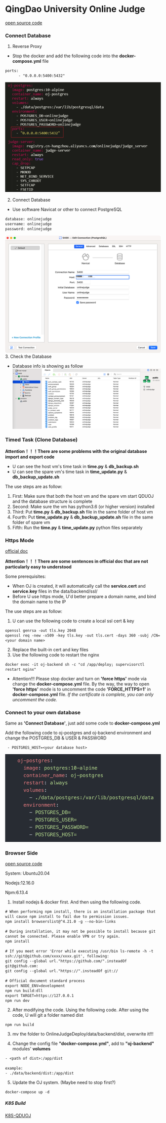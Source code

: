 # QingDao University Online Judge

[open source code](https://github.com/QingdaoU/OnlineJudge)

### Connect Database
1. Reverse Proxy
- Stop the docker and add the following code into the **docker-compose.yml** file

```
ports:
      - "0.0.0.0:5400:5432"
```
![proxy](/assets/images/open-source-code-improvements/qduoj/database-proxy.png)

2. Connect Database
- Use software Navicat or other to connect PostgreSQL

```
database: onlinejudge
username: onlinejudge
password: onlinejudge
```
![database](/assets/images/open-source-code-improvements/qduoj/database-connect.png)
3. Check the Database

- Database info is showing as follow
![info](/assets/images/open-source-code-improvements/qduoj/database-info.png)

### Timed Task (Clone Database)
**Attention！！！There are some problems with the original database import and export code**
- U can see the host vm's time task in **time.py** & **db_backup.sh**
- U can see the spare vm's time task in **time_update.py** & **db_backup_update.sh**

The use steps are as follow:
1. First: Make sure that both the host vm and the spare vm start QDUOJ and the database structure is complete
2. Second: Make sure the vm has python3.6 (or higher version) installed
3. Third: Put **time.py** & **db_backup.sh** file in the same folder of host vm
4. Fourth: Put **time_update.py** & **db_backup_update.sh** file in the same folder of spare vm
5. Fifth: Run the **time.py** & **time_update.py** python files separately

### Https Mode
[official doc](http://opensource.qduoj.com/)

**Attention！！！There are some sentences in official doc that are not particularly easy to understood**

Some prerequisites:
- When OJ is created, it will automatically call the **service.cert** and **service.key** files in the data/backend/ssl/
- Before U use https mode, U'd better prepare a domain name, and bind the domain name to the IP

The use steps are as follow:
1. U can use the following code to create a local ssl cert & key

```
openssl genrsa -out tls.key 2048
openssl req -new -x509 -key tls.key -out tls.cert -days 360 -subj /CN=<your domain name>
```
2. Replace the built-in cert and key files
3. Use the following code to restart the nginx

```
docker exec -it oj-backend sh -c "cd /app/deploy; supervisorctl restart nginx"
```

- Attention!!! Please stop docker and turn on **'force https'** mode via change the **docker-compose.yml** file. By the way, the way to open **'force https'** mode is to uncomment the code **'FORCE_HTTPS=1'** in **docker-compose.yml** file. *If the certificate is complete, you can only uncomment the code.*

### Connect to your own database

Same as **'Connect Database'**, just add some code to **docker-compose.yml**

Add the following code to oj-postgres and oj-backend environment and change the POSTGRES_DB & USER & PASSWORD

```
 - POSTGRES_HOST=<your database host>
```

![own](/assets/images/open-source-code-improvements/qduoj/database-own.png)

### Browser Side

[open source code](https://github.com/QingdaoU/OnlineJudgeFE)

System: Ubuntu20.04

Nodejs:12.16.0

Npm:6.13.4


1. Install nodejs & docker first. And then using the following code.

```
# When performing npm install, there is an installation package that will cause npm install to fail due to permission issues.
npm install browserslist@^4.21.0 -g --no-bin-links

# During installation, it may not be possible to install because git cannot be connected. Please enable VPN or try again.
npm install

# If you meet error 'Error while executing /usr/bin ls-remote -h -t ssh://git@github.com/xxxx/xxxx.git', following:
git config --global url."https://github.com/".insteadOf git@github.com:
git config --global url."https://".insteadOf git://

# Official document standard process
export NODE_ENV=development
npm run build:dll
export TARGET=https://127.0.0.1
npm run dev
```


2. After modifying the code. Using the following code. After using the code, U will git a folder named dist

```
npm run build
```

3. mv the folder to OnlineJudgeDeploy/data/backend/dist, overwrite it!!!

4. Change the config file **"docker-compose.yml"**, add to **"oj-backend"** modules' **volumes**

```
- <path of dist>:/app/dist

example:
- ./data/backend/dist:/app/dist
```

5. Update the OJ system. (Maybe need to stop first?)

```
docker-compose up -d
```

##### K8S Build

[K8S-QDUOJ](/cloud-native/build-ops/aks-qduoj)